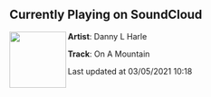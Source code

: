 ## Currently Playing on SoundCloud

[<img align="left" width="100" src="https://i1.sndcdn.com/artworks-Ubk53Zf5To4T-0-t500x500.jpg">](https://soundcloud.com/dannylharle/on-a-mountain?in=maddecent/sets/danny-l-harle-harlecore)

**Artist**: Danny L Harle 

**Track**: On A Mountain

Last updated at 03/05/2021 10:18
